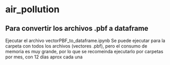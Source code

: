 # air_pollution
## Para convertir los archivos .pbf a dataframe

Ejecutar el archivo vectorPBF_to_dataframe.ipynb 
Se puede ejecutar para la carpeta con todos los archivos (vectores .pbf), pero el consumo de memoria es muy grande, por lo que se recomeinda ejecutarlo por carpetas por mes, con 12 días aprox cada una